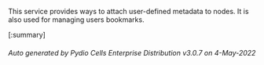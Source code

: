 






This service provides ways to attach user-defined metadata to nodes. It is also used for managing users bookmarks.

[:summary]

###### Auto generated by Pydio Cells Enterprise Distribution v3.0.7 on 4-May-2022
